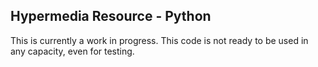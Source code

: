 Hypermedia Resource - Python
----------------------------

This is currently a work in progress. This code is not ready to be used in any capacity, even for testing.